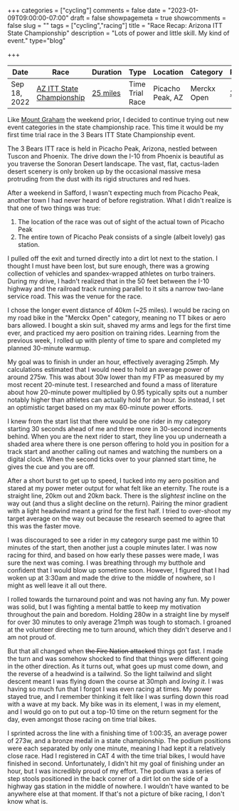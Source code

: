 +++
categories = ["cycling"]
comments = false
date = "2023-01-09T09:00:00-07:00"
draft = false
showpagemeta = true
showcomments = false
slug = ""
tags = ["cycling","racing"]
title = "Race Recap: Arizona ITT State Championship"
description = "Lots of power and little skill. My kind of event."
type="blog"

+++


| Date         | Race                                                                                                       | Duration                                                   | Type            | Location         | Category    | Result                                                                                   |
| ------------ | ---------------------------------------------------------------------------------------------------------- | ---------------------------------------------------------- | --------------- | ---------------- | ----------- | ---------------------------------------------------------------------------------------- |
| Sep 18, 2022 | [AZ ITT State Championship](https://www.bikereg.com/56543)                               | [25 miles](https://www.strava.com/activities/7829093849)   | Time Trial Race | Picacho Peak, AZ | Merckx Open | [3 / 5](https://legacy.usacycling.org/results/index.php?permit=2022-8582)                |

Like [Mount Graham](/blog/recap-mt-graham-hc/) the weekend prior, I decided to continue trying out new event categories in the state championship race. This time it would be my first time trial race in the 3 Bears ITT State Championship event.

The 3 Bears ITT race is held in Picacho Peak, Arizona, nestled between Tuscon and Phoenix. The drive down the I-10 from Phoenix is beautiful as you traverse the Sonoran Desert landscape. The vast, flat, cactus-laden desert scenery is only broken up by the occasional massive mesa protruding from the dust with its rigid structures and red hues.

After a weekend in Safford, I wasn't expecting much from Picacho Peak, another town I had never heard of before registration. What I didn't realize is that one of two things was true:

1. The location of the race was out of sight of the actual town of Picacho Peak
2. The entire town of Picacho Peak consists of a single (albeit lovely) gas station.

I pulled off the exit and turned directly into a dirt lot next to the station. I thought I must have been lost, but sure enough, there was a growing collection of vehicles and spandex-wrapped athletes on turbo trainers. During my drive, I hadn't realized that in the 50 feet between the I-10 highway and the railroad track running parallel to it sits a narrow two-lane service road. This was the venue for the race.
 
I chose the longer event distance of 40km (~25 miles). I would be racing on my road bike in the "Merckx Open" category, meaning no TT bikes or aero bars allowed. I bought a skin suit, shaved my arms and legs for the first time ever, and practiced my aero position on training rides. Learning from the previous week, I rolled up with plenty of time to spare and completed my planned 30-minute warmup.

My goal was to finish in under an hour, effectively averaging 25mph. My calculations estimated that I would need to hold an average power of around 275w. This was about 30w lower than my FTP as measured by my most recent 20-minute test. I researched and found a mass of literature about how 20-minute power multiplied by 0.95 typically spits out a number notably higher than athletes can actually hold for an hour. So instead, I set an optimistic target based on my max 60-minute power efforts.

I knew from the start list that there would be one rider in my category starting 30 seconds ahead of me and three more in 30-second increments behind. When you are the next rider to start, they line you up underneath a shaded area where there is one person offering to hold you in position for a track start and another calling out names and watching the numbers on a digital clock. When the second ticks over to your planned start time, he gives the cue and you are off.

After a short burst to get up to speed, I tucked into my aero position and stared at my power meter output for what felt like an eternity. The route is a straight line, 20km out and 20km back. There is the _slightest_ incline on the way out (and thus a slight decline on the return). Pairing the minor gradient with a light headwind meant a grind for the first half. I tried to over-shoot my target average on the way out because the research seemed to agree that this was the faster move.

I was discouraged to see a rider in my category surge past me within 10 minutes of the start, then another just a couple minutes later. I was now racing for third, and based on how early these passes were made, I was sure the next was coming. I was breathing through my butthole and confident that I would blow up sometime soon. However, I figured that I had woken up at 3:30am and made the drive to the middle of nowhere, so I might as well leave it all out there.

I rolled towards the turnaround point and was not having any fun. My power was solid, but I was fighting a mental battle to keep my motivation throughout the pain and boredom. Holding 280w in a straight line by myself for over 30 minutes to only average 21mph was tough to stomach. I groaned at the volunteer directing me to turn around, which they didn't deserve and I am not proud of.

But that all changed when ~~the Fire Nation attacked~~ things got fast. I made the turn and was somehow shocked to find that things were different going in the other direction. As it turns out, what goes up must come down, and the reverse of a headwind is a tailwind. So the light tailwind and slight descent meant I was flying down the course at 30mph and _loving it_. I was having so much fun that I forgot I was even racing at times. My power stayed true, and I remember thinking it felt like I was surfing down this road with a wave at my back. My bike was in its element, I was in my element, and I would go on to put out a top-10 time on the return segment for the day, even amongst those racing on time trial bikes.

I sprinted across the line with a finishing time of 1:00:35, an average power of 273w, and a bronze medal in a state championship. The podium positions were each separated by only one minute, meaning I had kept it a relatively close race. Had I registered in CAT 4 with the time trial bikes, I would have finished in second. Unfortunately, I didn't hit my goal of finishing under an hour, but I was incredibly proud of my effort. The podium was a series of step stools positioned in the back corner of a dirt lot on the side of a highway gas station in the middle of nowhere. I wouldn't have wanted to be anywhere else at that moment. If that's not a picture of bike racing, I don't know what is.